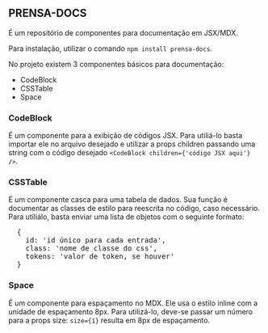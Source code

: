 ## PRENSA-DOCS
É um repositório de componentes para documentação em JSX/MDX.

Para instalação, utilizar o comando `npm install prensa-docs`.

No projeto existem 3 componentes básicos para documentação:
- CodeBlock
- CSSTable
- Space

### CodeBlock
É um componente para a exibição de códigos JSX. Para utiliá-lo basta importar ele no arquivo desejado e utilizar a props children passando uma string com o código desejado `<CodeBlock children={'código JSX aqui'} />`.

### CSSTable
É um componente casca para uma tabela de dados. Sua função é documentar as classes de estilo para reescrita no código, caso necessário. Para utiliálo, basta enviar uma lista de objetos com o seguinte formato:
<pre>
  {
    id: 'id único para cada entrada',
    class: 'nome de classe do css',
    tokens: 'valor de token, se houver'
  }
</pre>

### Space
É um componente para espaçamento no MDX. Ele usa o estilo inline com a unidade de espaçamento 8px. Para utilizá-lo, deve-se passar um número para a props size: `size={1}` resulta em 8px de espaçamento.